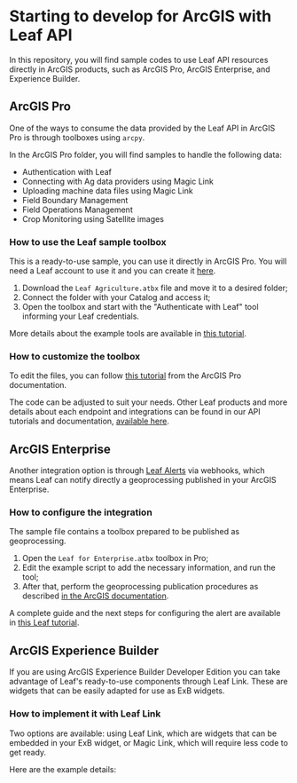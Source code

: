 # Starting to develop for ArcGIS with Leaf API

In this repository, you will find sample codes to use Leaf API resources directly in ArcGIS products, such as ArcGIS Pro, ArcGIS Enterprise, and Experience Builder.

## ArcGIS Pro

One of the ways to consume the data provided by the Leaf API in ArcGIS Pro is through toolboxes using `arcpy`.

In the ArcGIS Pro folder, you will find samples to handle the following data:

- Authentication with Leaf
- Connecting with Ag data providers using Magic Link
- Uploading machine data files using Magic Link
- Field Boundary Management
- Field Operations Management
- Crop Monitoring using Satellite images

### How to use the Leaf sample toolbox

This is a ready-to-use sample, you can use it directly in ArcGIS Pro. You will need a Leaf account to use it and you can create it [here](https://withleaf.io/account/quickstart).

1. Download the `Leaf Agriculture.atbx` file and move it to a desired folder; 
2. Connect the folder with your Catalog and access it; 
3. Open the toolbox and start with the "Authenticate with Leaf" tool informing your Leaf credentials.

More details about the example tools are available in [this tutorial]().

### How to customize the toolbox 

To edit the files, you can follow [this tutorial](https://pro.arcgis.com/en/pro-app/latest/arcpy/geoprocessing_and_python/editing-script-tool-code.htm) from the ArcGIS Pro documentation.

The code can be adjusted to suit your needs. Other Leaf products and more details about each endpoint and integrations can be found in our API tutorials and documentation, [available here](https://withleaf.io/for-developers/).

## ArcGIS Enterprise

Another integration option is through [Leaf Alerts](https://docs.withleaf.io/docs/alerts_overview) via webhooks, which means Leaf can notify directly a geoprocessing published in your ArcGIS Enterprise.

### How to configure the integration

The sample file contains a toolbox prepared to be published as geoprocessing.
1. Open the `Leaf for Enterprise.atbx` toolbox in Pro;
2. Edit the example script to add the necessary information, and run the tool;
3. After that, perform the geoprocessing publication procedures as described [in the ArcGIS documentation](https://pro.arcgis.com/en/pro-app/latest/help/analysis/geoprocessing/share-analysis/publishing-geoprocessing-service-in-arcgis-pro.htm).

A complete guide and the next steps for configuring the alert are available in [this Leaf tutorial]().


## ArcGIS Experience Builder

If you are using ArcGIS Experience Builder Developer Edition you can take advantage of Leaf's ready-to-use components through Leaf Link. These are widgets that can be easily adapted for use as ExB widgets.


### How to implement it with Leaf Link

Two options are available: using Leaf Link, which are widgets that can be embedded in your ExB widget, or Magic Link, which will require less code to get ready.

Here are the example details:

